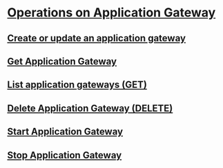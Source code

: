 # [Operations on Application Gateway](operations-on-application-gateway.md)
## [Create or update an application gateway](create-or-update-an-application-gateway.md)
## [Get Application Gateway](get-application-gateway.md)
## [List application gateways (GET)](list-application-gateways--get-.md)
## [Delete Application Gateway (DELETE)](delete-application-gateway--delete-.md)
## [Start Application Gateway](start-application-gateway.md)
## [Stop Application Gateway](stop-application-gateway.md)
